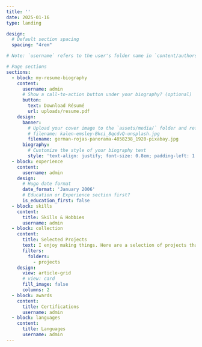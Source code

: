 ```yaml
---
title: ''
date: 2025-01-16
type: landing

design:
  # Default section spacing
  spacing: "4rem"

# Note: `username` refers to the user's folder name in `content/authors/`

# Page sections
sections:
  - block: my-resume-biography
    content:
      username: admin
      # Show a call-to-action button under your biography? (optional)
      button:
        text: Download Résumé
        url: uploads/resume.pdf
    design:
      banner:
        # Upload your cover image to the `assets/media/` folder and reference it here
        # filename: kalen-emsley-Bkci_8qcdvQ-unsplash.jpg
        filename: german-rojas-panorama-4858238_1920-pixabay.jpg
      biography:
        # Customize the style of your biography text
        style: 'text-align: justify; font-size: 0.8em; padding-left: 1.5rem; padding-right: 1.5rem;'
  - block: experience
    content:
      username: admin
    design:
      # Hugo date format
      date_format: 'January 2006'
      # Education or Experience section first?
      is_education_first: false
  - block: skills
    content:
      title: Skills & Hobbies
      username: admin
  - block: collection
    content:
      title: Selected Projects
      text: I enjoy making things. Here are a selection of projects that I have worked on over the years.
      filters:
        folders:
          - projects
    design:
      view: article-grid
      # view: card
      fill_image: false
      columns: 2
  - block: awards
    content:
      title: Certifications
      username: admin
  - block: languages
    content:
      title: Languages
      username: admin
---
```


